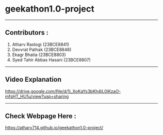 # geekathon1.0-project
---
## Contributors : 
1. Atharv Rastogi (23BCE8841)
2. Devvrat Pathak (23BCE8848)
3. Ekagr Bhatia (23BCE8803)
4. Syed Tahir Abbas Hasani (23BCE8807)

---
## Video Explanation
https://drive.google.com/file/d/1j_XoKaYs3bKh4jL0iKzaO-mfsHT_HU1u/view?usp=sharing

----
## Check Webpage Here : 
https://atharv714.github.io/geekathon1.0-project/
